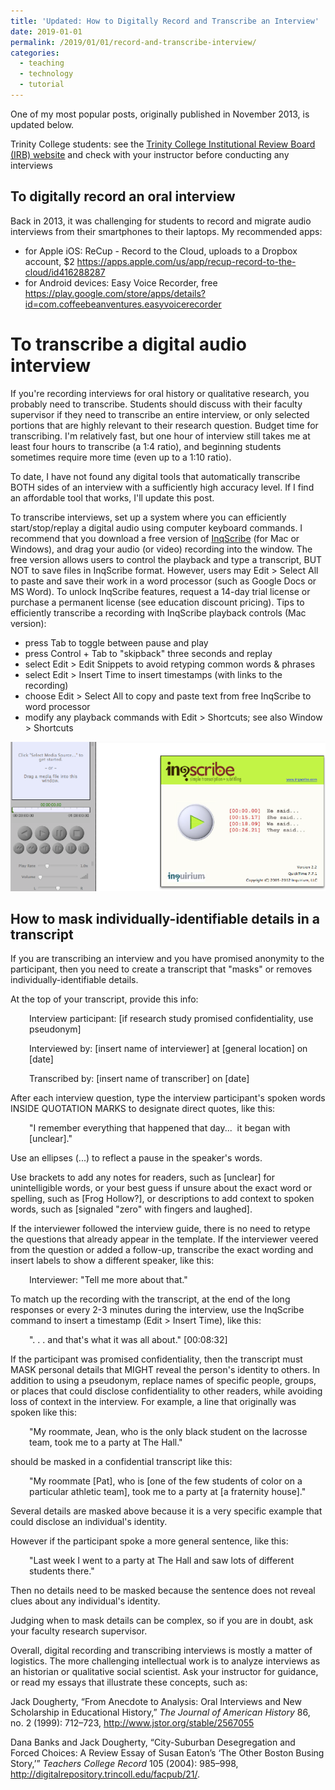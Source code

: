 ```yaml
---
title: 'Updated: How to Digitally Record and Transcribe an Interview'
date: 2019-01-01
permalink: /2019/01/01/record-and-transcribe-interview/
categories:
  - teaching
  - technology
  - tutorial
---
```

One of my most popular posts, originally published in November 2013, is updated below.

Trinity College students: see the <a href="http://commons.trincoll.edu/irb">Trinity College Institutional Review Board (IRB) website</a> and check with your instructor before conducting any interviews

## To digitally record an oral interview
Back in 2013, it was challenging for students to record and migrate audio interviews from their smartphones to their laptops. My recommended apps:

- for Apple iOS: ReCup - Record to the Cloud, uploads to a Dropbox account, $2 <https://apps.apple.com/us/app/recup-record-to-the-cloud/id416288287>
- for Android devices: Easy Voice Recorder, free <https://play.google.com/store/apps/details?id=com.coffeebeanventures.easyvoicerecorder>

# To transcribe a digital audio interview
If you're recording interviews for oral history or qualitative research, you probably need to transcribe. Students should discuss with their faculty supervisor if they need to transcribe an entire interview, or only selected portions that are highly relevant to their research question.&nbsp;Budget time for transcribing. I'm relatively fast, but one hour of interview still takes me at least four hours to transcribe (a 1:4 ratio), and beginning students sometimes require more time (even up to a 1:10 ratio).

To date, I have not found any digital tools that automatically&nbsp;transcribe BOTH sides of an interview with a sufficiently high accuracy level. If I find an affordable tool that works, I'll update this post.

To transcribe interviews, set up a system where you can efficiently start/stop/replay a digital audio using computer keyboard commands. I recommend that you download&nbsp;a free version of <a href="http://www.inqscribe.com/" >InqScribe</a> (for Mac or Windows), and drag your audio (or video) recording into the window. The free version allows users to control the playback and type a transcript, BUT NOT to save files in InqScribe format. However, users may Edit &gt; Select All to paste and save their work in a word processor (such as Google Docs or MS Word). To unlock InqScribe features, request a 14-day trial license or purchase a permanent license (see education discount pricing).&nbsp;Tips to efficiently transcribe a recording with InqScribe playback controls (Mac version):
<ul>
 	<li>press Tab to toggle between pause and play</li>
 	<li>press Control + Tab to "skipback" three seconds and replay</li>
 	<li>select Edit &gt; Edit Snippets to avoid retyping common words &amp; phrases</li>
 	<li>select Edit &gt; Insert Time to insert timestamps (with links to the recording)</li>
 	<li>choose Edit &gt; Select All to copy and paste text from free InqScribe to word processor</li>
 	<li>modify any playback commands with Edit &gt; Shortcuts; see also Window &gt; Shortcuts</li>
</ul>

![](/images/2013/InqScribe.png)

## How to mask individually-identifiable details in a transcript
If&nbsp;you are transcribing an interview and you have promised anonymity to the participant, then you need to create a transcript that "masks" or removes individually-identifiable details.

At the top of your transcript, provide this info:
<p style="padding-left: 30px">Interview participant: [if research study promised confidentiality, use pseudonym]</p>
<p style="padding-left: 30px">Interviewed by: [insert name of interviewer] at [general location] on [date]</p>
<p style="padding-left: 30px">Transcribed by: [insert name of transcriber] on [date]</p>
After each interview question, type the interview participant's spoken words INSIDE QUOTATION MARKS to designate direct quotes, like this:
<p style="padding-left: 30px">"I remember everything that happened that day... &nbsp;it began with [unclear]."</p>
Use an ellipses (...) to reflect a pause in the speaker's words.

Use brackets to add any notes for readers, such as [unclear] for unintelligible words, or your best guess if unsure about the exact word or spelling, such as [Frog Hollow?], or descriptions to add context to spoken words, such as [signaled "zero" with fingers and laughed].

If the interviewer followed the interview guide, there is no need to retype the questions that already appear in the template. If the interviewer veered from the question or added a follow-up, transcribe the exact wording and insert labels to show a different speaker, like this:
<p style="padding-left: 30px">Interviewer: "Tell me more about that."</p>
To match up the recording with the transcript, at the end of the long responses or every 2-3 minutes during the interview, use the InqScribe command to insert a timestamp (Edit &gt; Insert Time), like this:
<p style="padding-left: 30px">". . . and that's what it was all about." [00:08:32]</p>
If the participant was promised confidentiality, then the transcript must MASK personal details that MIGHT reveal the person's identity to others. In addition to using a pseudonym, replace names of specific people, groups, or places that could disclose confidentiality to other readers, while avoiding loss of context in the interview. For example, a line that originally was spoken like this:
<p style="padding-left: 30px">"My roommate, Jean, who is the only black student on the lacrosse team, took me to a party at The Hall."</p>
should be masked in a confidential transcript like this:
<p style="padding-left: 30px">"My roommate [Pat], who is [one of the few students of color on a particular athletic team], took me to a party at [a fraternity house]."</p>
Several details are masked above because it is a very specific example that could disclose an individual's identity.

However if the participant spoke a more general sentence, like this:
<p style="padding-left: 30px">"Last week I went to a party at The Hall and saw lots of different students there."</p>
Then no details need to be masked because the sentence does not reveal clues about any individual's identity.

Judging when to mask details can be complex, so if you are in doubt, ask your faculty research supervisor.

Overall, digital recording and transcribing interviews is mostly a matter of logistics. The more challenging intellectual work is to analyze interviews as an historian or qualitative social scientist. Ask your instructor for guidance, or read my essays that illustrate these concepts, such as:

Jack Dougherty, “From Anecdote to Analysis: Oral Interviews and New Scholarship in Educational History,” <i>The Journal of American History</i> 86, no. 2 (1999): 712–723, <a href="http://www.jstor.org/stable/2567055" >http://www.jstor.org/stable/2567055</a>

Dana Banks and Jack Dougherty, “City-Suburban Desegregation and Forced Choices: A Review Essay of Susan Eaton’s ‘The Other Boston Busing Story,’” <i>Teachers College Record</i> 105 (2004): 985–998, <a href="http://digitalrepository.trincoll.edu/facpub/21/" >http://digitalrepository.trincoll.edu/facpub/21/</a>.
